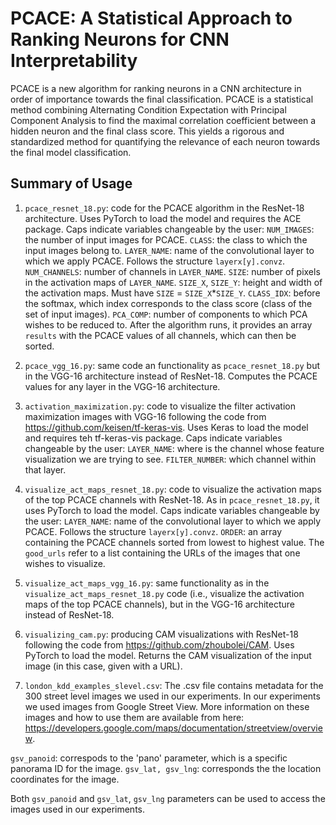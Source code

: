 # PCACE: A Statistical Approach to Ranking Neurons for CNN Interpretability

PCACE is a new algorithm for ranking neurons in a CNN architecture in order of importance towards the final classification. PCACE is a statistical method combining Alternating Condition Expectation with Principal Component Analysis to find the maximal correlation coefficient between a hidden neuron and the final class score. This yields a rigorous and standardized method for quantifying the relevance of each neuron towards the final model classification.

## Summary of Usage
1) `pcace_resnet_18.py`: code for the PCACE algorithm in the ResNet-18 architecture. Uses PyTorch to load the model  and requires the ACE package. Caps indicate variables changeable by the user: 
`NUM_IMAGES`: the number of input images for PCACE.
`CLASS`: the class to which the input images belong to. 
`LAYER_NAME`: name of the convolutional layer to which we apply PCACE. Follows the structure `layerx[y].convz`. `NUM_CHANNELS`: number of channels in `LAYER_NAME`. 
`SIZE`: number of pixels in the activation maps of `LAYER_NAME`. 
`SIZE_X`, `SIZE_Y`: height and width of the activation maps. Must have `SIZE` = `SIZE_X`*`SIZE_Y`.
`CLASS_IDX`: before the softmax, which index corresponds to the class score (class of the set of input images).
`PCA_COMP`: number of components to which PCA wishes to be reduced to.
After the algorithm runs, it provides an array `results` with the PCACE values of all channels, which can then be sorted.

2) `pcace_vgg_16.py`: same code an functionality as `pcace_resnet_18.py` but in the VGG-16 architecture instead of ResNet-18. Computes the PCACE values for any layer in the VGG-16 architecture.

3) `activation_maximization.py`: code to visualize the filter activation maximization images with VGG-16 following the code from https://github.com/keisen/tf-keras-vis. Uses Keras to load the model and requires teh tf-keras-vis package. Caps indicate variables changeable by the user:
`LAYER_NAME`: where is the channel whose feature visualization we are trying to see.
`FILTER_NUMBER`: which channel within that layer.

4) `visualize_act_maps_resnet_18.py`: code to visualize the activation maps of the top PCACE channels with ResNet-18. As in `pcace_resnet_18.py`, it uses PyTorch to load the model. Caps indicate variables changeable by the user:
`LAYER_NAME`: name of the convolutional layer to which we apply PCACE. Follows the structure `layerx[y].convz`.
`ORDER`: an array containing the PCACE channels sorted from lowest to highest value.
The `good_urls` refer to a list containing the URLs of the images that one wishes to visualize.

5) `visualize_act_maps_vgg_16.py`: same functionality as in the `visualize_act_maps_resnet_18.py` code (i.e., visualize the activation maps of the top PCACE channels), but in the VGG-16 architecture instead of ResNet-18.

6) `visualizing_cam.py`: producing CAM visualizations with ResNet-18 following the code from https://github.com/zhoubolei/CAM. Uses PyTorch to load the model. Returns the CAM visualization of the input image (in this case, given with a URL).

7) `london_kdd_examples_slevel.csv`: The .csv file contains metadata for the 300 street level images we used in our experiments. In our experiments we used images from Google Street View. More information on these images and how to use them are available from here: https://developers.google.com/maps/documentation/streetview/overview.

`gsv_panoid`: correspods to the 'pano' parameter, which is a specific panorama ID for the image. 
`gsv_lat, gsv_lng`: corresponds the the location coordinates for the image. 

Both `gsv_panoid` and `gsv_lat`, `gsv_lng` parameters can be used to access the images used in our experiments. 
